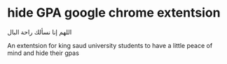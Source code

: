 # hide GPA google chrome extentsion


اللهم إنا نسألك راحة البال

An extentsion for king saud university students to have a little peace of mind and hide their gpas 

